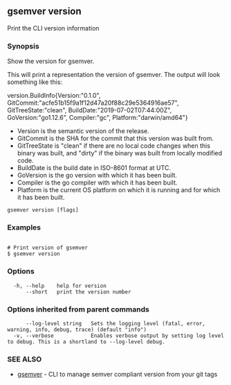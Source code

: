 ## gsemver version

Print the CLI version information

### Synopsis


Show the version for gsemver.

This will print a representation the version of gsemver.
The output will look something like this:

version.BuildInfo{Version:"0.1.0", GitCommit:"acfe51b15f9a1f12d47a20f88c29e5364916ae57", GitTreeState:"clean", BuildDate:"2019-07-02T07:44:00Z", GoVersion:"go1.12.6", Compiler:"gc", Platform:"darwin/amd64"}

- Version is the semantic version of the release.
- GitCommit is the SHA for the commit that this version was built from.
- GitTreeState is "clean" if there are no local code changes when this binary was
  built, and "dirty" if the binary was built from locally modified code.
- BuildDate is the build date in ISO-8601 format at UTC.
- GoVersion is the go version with which it has been built.
- Compiler is the go compiler with which it has been built.
- Platform is the current OS platform on which it is running and for which it has been built.


```
gsemver version [flags]
```

### Examples

```

# Print version of gsemver
$ gsemver version

```

### Options

```
  -h, --help    help for version
      --short   print the version number
```

### Options inherited from parent commands

```
      --log-level string   Sets the logging level (fatal, error, warning, info, debug, trace) (default "info")
  -v, --verbose            Enables verbose output by setting log level to debug. This is a shortland to --log-level debug.
```

### SEE ALSO

* [gsemver](gsemver.md)	 - CLI to manage semver compliant version from your git tags

